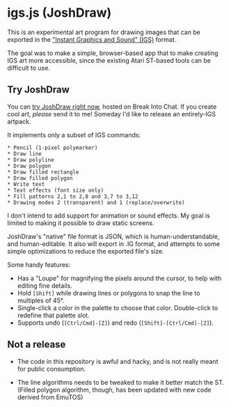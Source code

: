 igs.js (JoshDraw)
=================

This is an experimental art program for drawing images that can be exported in the ["Instant Graphics and Sound" (IGS)](https://breakintochat.com/wiki/Instant_Graphics_and_Sound_(IGS)) format.

The goal was to make a simple, browser-based app that to make creating IGS art more accessible, since the existing Atari ST-based tools can be difficult to use.


Try JoshDraw
------------

You can [try JoshDraw right now](https://breakintochat.com/atari/igs.js/), hosted on Break Into Chat. If you create cool art, _please_ send it to me! Someday I'd like to release an entirely-IGS artpack.

It implements only a subset of IGS commands:

	* Pencil (1-pixel polymarker)
	* Draw line
	* Draw polyline
	* Draw polygon
	* Draw filled rectangle
	* Draw filled polygon
	* Write text
	* Text effects (font size only)
	* Fill patterns 2,1 to 2,8 and 3,7 to 3,12
	* Drawing modes 2 (transparent) and 1 (replace/overwrite)

I don't intend to add support for animation or sound effects. My goal is limited to making it possible to draw static screens.

JoshDraw's "native" file format is JSON, which is human-understandable, and human-editable. It also will export in .IG format, and attempts to some simple optimizations to reduce the exported file's size. 

Some handy features:

* Has a "Loupe" for magnifying the pixels around the cursor, to help with editing fine details. 
* Hold `[Shift]` while drawing lines or polygons to snap the line to multiples of 45°.
* Single-click a color in the palette to choose that color. Double-click to redefine that palette slot.
* Supports undo (`[Ctrl/Cmd]-[Z]`) and redo (`[Shift]-[Ctrl/Cmd]-[Z]`).


Not a release
-------------

* The code in this repository is awful and hacky, and is not really meant for public consumption.

* The line algorithms needs to be tweaked to make it better match the ST. (Filled polygon algorithm, though, has been updated with new code derived from EmuTOS)



